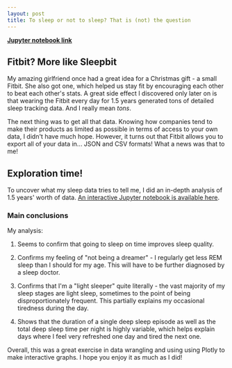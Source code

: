 ```yaml
---
layout: post
title: To sleep or not to sleep? That is (not) the question
---
```


**[Jupyter notebook link](https://mybinder.org/v2/gh/slazien/fitbit_analysis/4140b6c56bfb1b448364fc58344d23383c86e387?filepath=notebooks%2Fmain_analysis.ipynb)**

## Fitbit? More like Sleepbit

My amazing girlfriend once had a great idea for a Christmas gift - a small Fitbit. She also got one, which helped us stay fit by encouraging each other to beat each other's stats. A great side effect I discovered only later on is that wearing the Fitbit every day for 1.5 years generated tons of detailed sleep tracking data. And I really mean *tons*.

The next thing was to get all that data. Knowing how companies tend to make their products as limited as possible in terms of access to your own data, I didn't have much hope. However, it turns out that Fitbit allows you to export all of your data in... JSON and CSV formats! What a news was that to me!

## Exploration time!

To uncover what my sleep data tries to tell me, I did an in-depth analysis of 1.5 years' worth of data. [An interactive Jupyter notebook is available here](https://mybinder.org/v2/gh/slazien/fitbit_analysis/4140b6c56bfb1b448364fc58344d23383c86e387?filepath=notebooks%2Fmain_analysis.ipynb).

### Main conclusions

My analysis:

1. Seems to confirm that going to sleep on time improves sleep quality.

2. Confirms my feeling of "not being a dreamer" - I regularly get less REM sleep than I should for my age. This will have to be further diagnosed by a sleep doctor.

3. Confirms that I'm a "light sleeper" quite literally - the vast majority of my sleep stages are light sleep, sometimes to the point of being disproportionately frequent. This partially explains my occasional tiredness during the day.

4. Shows that the duration of a single deep sleep episode as well as the total deep sleep time per night is highly variable, which helps explain days where I feel very refreshed one day and tired the next one.

Overall, this was a great exercise in data wrangling and using using Plotly to make interactive graphs. I hope you enjoy it as much as I did!